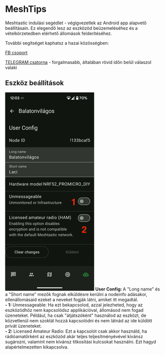 # MeshTips
Meshtastic indulási segédlet - végigvezetlek az Android app alapvető beállításain. Ez elegendő lesz az eszközöd beüzemeléséhez és a vételkörzetedben elérhető állomások felderítéséhez.

További segítséget kaphatsz a hazai közösségben:

[FB csoport](https://www.facebook.com/groups/1756983494805627/)

[TELEGRAM csatorna](https://web.telegram.org/k/#@meshtastic1)  - forgalmasabb, általában rövid időn belül válaszol valaki

## Eszköz beállítások

<img src="./screenshots/userconf.png">
<strong> User Config: </strong> A "Long name" és a "Short name" mezők fognak elküldésre kerülni a nodeinfo adásakor, ellenállomásaid ezeket a neveket fogják látni, amiket itt megadtál. <br>
<strong> - 1: </strong> Unmessageable: Ha ezt bekapcsolod, azzal jelezheted, hogy az eszközödhöz nem kapcsolódsz applikációval, állomásod nem fogad üzeneteket. Például, ha csak "átjátszóként" használod az eszközt, de közvetlenül nem szoktál hozzá kapcsolódni és nem látnád az ide küldött privát üzeneteket. <br>
<strong> - 2: </strong> Licensed Amateur Radio: Ezt a kapcsolót csak akkor használd, ha rádióamatőrként az eszközöd akár teljes teljesítményévével kívánsz sugározni, valamint nem kívánsz titkosítási kulcsokat használni. Ezt hagyd alapértelmezetten kikapcsolva.

